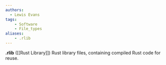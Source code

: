 ```yaml
---
authors:
  - Lewis Evans
tags:
    - Software
    - File_types
aliases:
    - .rlib
---
```

**.rlib** ([[Rust Library]]) Rust library files, containing compiled Rust code for reuse.
